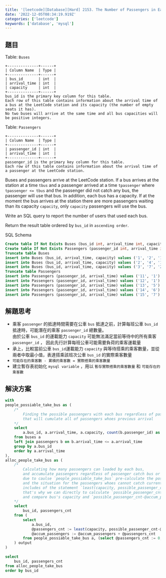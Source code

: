 ```yaml
---
title: '[leetcode][Database][Hard] 2153. The Number of Passengers in Each Bus II'
date: '2022-12-05T08:34:19.919Z'
categories: ['leetcode']
keywords: ['database', 'mysql']
---
```


## 題目

Table: `Buses`
```
+--------------+------+  
| Column Name  | Type |  
+--------------+------+  
| bus_id       | int  |  
| arrival_time | int  |  
| capacity     | int  |  
+--------------+------+  
bus_id is the primary key column for this table.  
Each row of this table contains information about the arrival time of a bus at the LeetCode station and its capacity (the number of empty seats it has).  
No two buses will arrive at the same time and all bus capacities will be positive integers.
```

Table: `Passengers`
```
+--------------+------+  
| Column Name  | Type |  
+--------------+------+  
| passenger_id | int  |  
| arrival_time | int  |  
+--------------+------+  
passenger_id is the primary key column for this table.  
Each row of this table contains information about the arrival time of a passenger at the LeetCode station.
```

Buses and passengers arrive at the LeetCode station. If a bus arrives at the station at a time `tbus` and a passenger arrived at a time `tpassenger` where `tpassenger <= tbus` and the passenger did not catch any bus, the passenger will use that bus. In addition, each bus has a capacity. If at the moment the bus arrives at the station there are more passengers waiting than its capacity `capacity`, only `capacity` passengers will use the bus.

Write an SQL query to report the number of users that used each bus.

Return the result table ordered by `bus_id` in `ascending order`.

SQL Schema
```sql
Create table If Not Exists Buses (bus_id int, arrival_time int, capacity int)  
Create table If Not Exists Passengers (passenger_id int, arrival_time int)  
Truncate table Buses  
insert into Buses (bus_id, arrival_time, capacity) values ('1', '2', '1')  
insert into Buses (bus_id, arrival_time, capacity) values ('2', '4', '10')  
insert into Buses (bus_id, arrival_time, capacity) values ('3', '7', '2')  
Truncate table Passengers  
insert into Passengers (passenger_id, arrival_time) values ('11', '1')  
insert into Passengers (passenger_id, arrival_time) values ('12', '1')  
insert into Passengers (passenger_id, arrival_time) values ('13', '5')  
insert into Passengers (passenger_id, arrival_time) values ('14', '6')  
insert into Passengers (passenger_id, arrival_time) values ('15', '7')
```

## 解題思考

*   乘客 `passenger` 的抵達時間需要在公車 `bus` 抵達之前，計算每班公車 `bus_id` 抵達時，可能潛在的乘客 `passenger_id` 總數量。  
    由於公車 `bus_id` 的運載能力 `capacity` 可能無法滿足當前等待中的所有乘客 `passenger_id` ， 因此先行計算每班公車可能需要負荷的乘客運載量
*   承上，比較當前公車 `bus_id`運載能力 `capacity` 與等待搭乘的乘客數量，並從兩者中取最小值，表達搭乘該班次公車 `bus_id` 的實際乘客數量
*   `可能存在的乘客數 - 累積的乘客數 = 實際搭乘的乘客數量`
*   建立暫存表初始化 `mysql variable` ，用以 `暫存實際搭乘的乘客數量` 和 `可能存在的乘客數`

## 解決方案
```sql
with  
people_possiable_take_bus as (  
    /*  
        Finding the possible passengers with each bus regardless of passenger catch the bus or not,  
        that will cumulate all of passengers whoes previous arrival  
    */  
    select  
        a.bus_id, a.arrival_time, a.capacity, count(b.passenger_id) as possible_passenger_cnt  
    from buses a  
    left join passengers b on b.arrival_time <= a.arrival_time  
    group by a.bus_id  
    order by a.arrival_time  
),  
alloc_people_take_bus as (  
    /*  
        Calculating how many passengers can loaded by each bus,   
        and accumulate passengers regardless of passenger catch bus or not,   
        due to caulse `people_possiable_take_bus` pre-calculate the possible passengers with each bus,   
        and the situation for the passengers whoes cannot catch currently or pervious bus   
        includes of the statement `least(capacity, possible_passenger_cnt-@accum_passengers)`,   
        that's why we can directly to calculate `possible_passenger_cnt-@accum_passengers`    
        and compare bus's capacity and `possible_passenger_cnt-@accum_passengers` to take the least value  
    */  
    select  
        bus_id, passengers_cnt  
    from (  
        select  
            a.bus_id,  
            @passengers_cnt := least(capacity, possible_passenger_cnt-@accum_passengers) as passengers_cnt,  
            @accum_passengers := @accum_passengers + @passengers_cnt  
        from people_possiable_take_bus a, (select @passengers_cnt := 0, @accum_passengers :=0) b  
    ) output  
)  
  
select   
    bus_id, passengers_cnt   
from alloc_people_take_bus  
order by bus_id
```